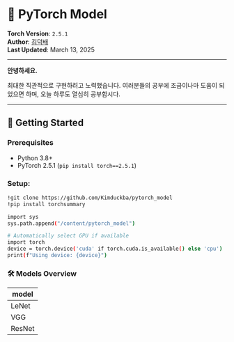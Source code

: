 # 🌟 PyTorch Model

**Torch Version**: `2.5.1`  
**Author**: [김덕배](https://github.com/Kimduckba)  
**Last Updated**: March 13, 2025

------
**안녕하세요.**

최대한 직관적으로 구현하려고 노력했습니다. 여러분들의 공부에 조금이나마 도움이 되었으면 하며, 오늘 하루도 열심히 공부합시다.

------

## 🚀 Getting Started

### Prerequisites
- Python 3.8+
- PyTorch 2.5.1 (`pip install torch==2.5.1`)

### Setup:

```bash
!git clone https://github.com/Kimduckba/pytorch_model
!pip install torchsummary

import sys
sys.path.append("/content/pytorch_model")

# Automatically select GPU if available
import torch
device = torch.device('cuda' if torch.cuda.is_available() else 'cpu')
print(f"Using device: {device}")
```

### 🛠️ Models Overview
| model  | 
| ------ |
| LeNet  | 
| VGG    | 
| ResNet | 

